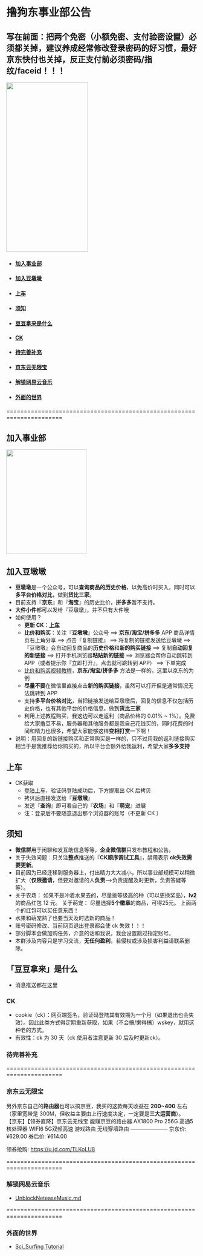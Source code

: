 # 撸狗东事业部公告
## 写在前面：把两个免密（小额免密、支付验密设置）必须都关掉，建议养成经常修改登录密码的好习惯，最好京东快付也关掉，反正支付前必须密码/指纹/faceid！！！
<img width="216" height="448" src="https://user-images.githubusercontent.com/56990256/167615478-d5093068-c0d4-4196-9a8e-4170a2691cd5.jpg"/>

- #### [加入事业部](#加入事业部-1)
- #### [加入豆墩墩](#加入豆墩墩-1)
- #### [上车](#上车-1)
- #### [须知](#须知-1)
- #### [豆豆拿来是什么](#豆豆拿来是什么-1)
- #### [CK](#ck-1)
- #### [待完善补充](#待完善补充-1)
- #### [京东云无限宝](#京东云无限宝-1)
- #### [解锁网易云音乐](#解锁网易云音乐-1)
- #### [外面的世界](#外面的世界-1)
======================================================================
## 加入事业部
   <img width="212" height="276" src="https://user-images.githubusercontent.com/56990256/167612520-a73f8881-0414-491c-b1d3-069eebec4efe.jpg"/>
   
## 加入豆墩墩
  * **豆墩墩**是一个公众号，可以**查询商品的历史价格**，以免高价时买入，同时可以**多平台价格对比**，做到**货比三家**。
  * 目前支持『**京东**』和『**淘宝**』的历史比价，**拼多多**暂不支持。
  * **大件小件**都可以发给『豆墩墩』，并不只有大件哦
  * 如何使用？
    * **更新 CK**：**[上车](#上车-1)** 
    * **比价和购买**：关注『**豆墩墩**』公众号 ==> **京东/淘宝/拼多多** APP 商品详情页右上角分享 ==> 点击『复制链接』 ==> 将复制的链接发送给豆墩墩 ==> 『豆墩墩』会自动回复商品的**历史价格**和**新的购买链接** ==> 复制**自动回复的新链接** ==> 打开手机浏览器**粘贴新的链接** ==> 浏览器会帮你自动跳转到 APP（或者提示你『立即打开』，点击就可跳转到 APP） ==> 下单完成
    * [比价和购买视频教程](https://www.aliyundrive.com/s/dQ17EtRssjV)，**京东/淘宝/拼多多** 方法是一样的，这里以京东的为例
    * **尽量不要**在微信里直接点击**新的购买链接**，虽然可以打开但是通常情况无法跳转到 APP
    * 支持**多平台价格对比**，当把链接发送给豆墩墩后，回复的信息不仅包括历史价格，也有其他平台的价格信息，做到**货比三家**
    * 利用上述教程购买，我这边可以走返利（商品价格的 0.01% ~ 1%）。免费给大家撸豆不易，服务器和其他服务都是我自己花钱买的，同时花费的时间和精力也很多，希望大家能够这样**变相打赏**一下啊！
  * 说明：用回复的新链接购买和正常购买是一样的，只不过用我的返利链接购买相当于是我推荐给你购买的，所以平台会额外给我返利，希望大家**多多支持**

## 上车
* CK获取
  * [登陆上车](http://101.43.183.6:8082/)，验证码登陆成功后，下方提取出 CK 后拷贝
  * 拷贝后直接发送给『**豆墩墩**』
  * 发送『**查询**』即可看自己的『**农场**』和『**萌宠**』进展
  * 注：登录后不要随意退出那个浏览器的账号（不更新 CK ）
  
## 须知
  * **微信群**用于闲聊和发互助信息等等，**企业微信群**只发布教程和公告。
  * 关于失效问题：只关注**整点**推送的『**CK顺序调试工具**』，禁用表示 **ck失效需要更新**。
  * 目前因为已经迁移到服务器上，付出精力大大减小，所以事业部规模可以稍微扩大（**仅限邀请**，但要对邀请的人**负责**—>负责提醒及时更新，负责答疑等等）。
  * 关于农场： 如果不是冲着水果去的，尽量挑等级高的种（可以更换奖品），**lv2**的商品红包 12 元。 关于萌宠： 尽量选择**5个徽章**的商品，可得25元。 上面两个的红包可以买任意东西！
  * 水果和萌宠熟了也要当天及时选新的商品！
  * 账号密码修改、当前网页退出登录都会使 ck 失效！！！
  * 部分脚本会做加购任务，介意的话和我说，我会设置跳过指定账号。
  * 本群涉及内容只是学习交流，**无任何盈利**，若侵权或涉及损害利益请联系删除。
## 「豆豆拿来」是什么
  * 消息推送都在这里
### CK
  * cookie（ck）：网页端签名，验证码登陆其有效期为一个月（如果退出也会失效）。因此此类方式得定期重新获取，如果（不会搞/懒得搞）wskey，就用这种老的方式。
  * 有效性：ck 为 30 天（ck 使用者注意更新 30 后及时更新ck）。
### 待完善补充

======================================================================
### 京东云无限宝
另外京东自己的**路由器**也可以搞京豆，我买的这款每天收益在 **200~400** 左右（家里宽带是 300M，但收益主要由上行速度决定，一定要是**三大运营商**）。\
【京东】【领券直降】京东云无线宝 能赚京豆的路由器 AX1800 Pro 256G 高通5核处理器 WIFI6 5G双频高速 游戏路由 无线穿墙路由 
———————
京东价: ¥629.00
券后价: ¥614.00

领券抢购: https://u.jd.com/TLKoLU8

======================================================================
### 解锁网易云音乐
* [UnblockNeteaseMusic.md](https://github.com/TroyXZW/haoym/blob/main/UnblockNeteaseMusic.md)

======================================================================
### 外面的世界
 * [Sci_Surfing Tutorial](https://github.com/TroyXZW/haoym/blob/main/sci_surfing.md)
